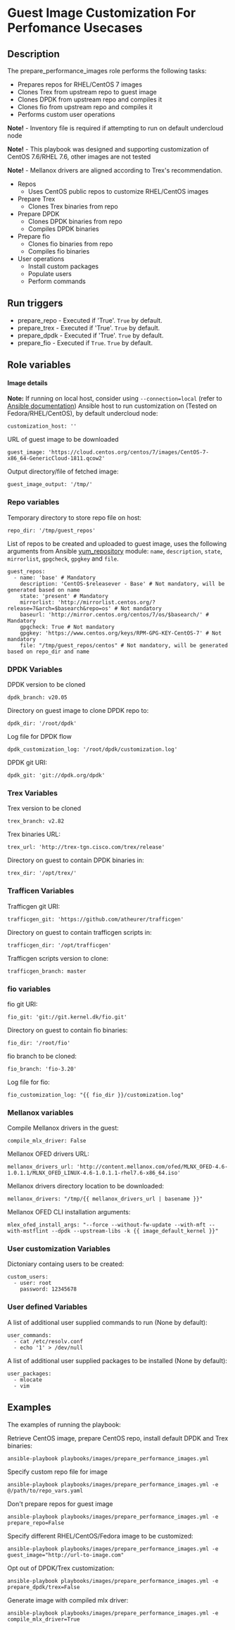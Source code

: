 # Guest Image Customization For Perfomance Usecases

## Description
The prepare_performance_images role performs the following tasks:
- Prepares repos for RHEL/CentOS 7 images
- Clones Trex from upstream repo to guest image
- Clones DPDK from upstream repo and compiles it
- Clones fio from upstream repo and compiles it
- Performs custom user operations

**Note!** - Inventory file is required if attempting to run on default undercloud node

**Note!** - This playbook was designed and supporting customization of CentOS 7.6/RHEL 7.6, other images are not tested

**Note!** - Mellanox drivers are aligned according to Trex's recommendation.

* Repos
    * Uses CentOS public repos to customize RHEL/CentOS images
* Prepare Trex
    * Clones Trex binaries from repo
* Prepare DPDK
    * Clones DPDK binaries from repo
    * Compiles DPDK binaries
* Prepare fio
    * Clones fio binaries from repo
    * Compiles fio binaries
* User operations
    * Install custom packages
    * Populate users
    * Perform commands

## Run triggers
* prepare_repo - Executed if 'True'. `True` by default.
* prepare_trex - Executed if 'True'. `True` by default.
* prepare_dpdk - Executed if 'True'. `True` by default.
* prepare_fio - Executed if `True`. `True`  by default.

## Role variables
#### Image details
**Note:** If running on local host, consider using `--connection=local` (refer to [Ansible documentation](https://docs.ansible.com/ansible/latest/user_guide/playbooks_delegation.html#local-playbooks))
Ansible host to run customization on (Tested on Fedora/RHEL/CentOS), by default undercloud node:
```
customization_host: ''
```

URL of guest image to be downloaded
```
guest_image: 'https://cloud.centos.org/centos/7/images/CentOS-7-x86_64-GenericCloud-1811.qcow2'
```

Output directory/file of fetched image:
```
guest_image_output: '/tmp/'
```

### Repo variables
Temporary directory to store repo file on host:
```
repo_dir: '/tmp/guest_repos'
```

List of repos to be created and uploaded to guest image, uses the following arguments from Ansible [yum_repository](https://docs.ansible.com/ansible/latest/modules/yum_repository_module.html) module: `name`, `description`, `state`, `mirrorlist`, `gpgcheck`, `gpgkey` and `file`.
```
guest_repos:
  - name: 'base' # Mandatory
    description: 'CentOS-$releasever - Base' # Not mandatory, will be generated based on name
    state: 'present' # Mandatory
    mirrorlist: 'http://mirrorlist.centos.org/?release=7&arch=$basearch&repo=os' # Not mandatory
    baseurl: 'http://mirror.centos.org/centos/7/os/$basearch/' # Mandatory
    gpgcheck: True # Not mandatory
    gpgkey: 'https://www.centos.org/keys/RPM-GPG-KEY-CentOS-7' # Not mandatory
    file: "/tmp/guest_repos/centos" # Not mandatory, will be generated based on repo_dir and name
```

### DPDK Variables

DPDK version to be cloned
```
dpdk_branch: v20.05
```

Directory on guest image to clone DPDK repo to:
```
dpdk_dir: '/root/dpdk'
```

Log file for DPDK flow
```
dpdk_customization_log: '/root/dpdk/customization.log'
```

DPDK git URI:
```
dpdk_git: 'git://dpdk.org/dpdk'
```

### Trex Variables

Trex version to be cloned
```
trex_branch: v2.82
```

Trex binaries URL:
```
trex_url: 'http://trex-tgn.cisco.com/trex/release'
```

Directory on guest to contain DPDK binaries in:
```
trex_dir: '/opt/trex/'
```

### Trafficen Variables

Trafficgen git URI:
```
trafficgen_git: 'https://github.com/atheurer/trafficgen'
```

Directory on guest to contain trafficgen scripts in:
```
trafficgen_dir: '/opt/trafficgen'
```

Trafficgen scripts version to clone:
```
trafficgen_branch: master
```

### fio variables

fio git URI:
```
fio_git: 'git://git.kernel.dk/fio.git'
```

Directory on guest to contain fio binaries:
```
fio_dir: '/root/fio'
```

fio branch to be cloned:
```
fio_branch: 'fio-3.20'
```

Log file for fio:
```
fio_customization_log: "{{ fio_dir }}/customization.log"
```

### Mellanox variables

Compile Mellanox drivers in the guest:
```
compile_mlx_driver: False
```

Mellanox OFED drivers URL:
```
mellanox_drivers_url: 'http://content.mellanox.com/ofed/MLNX_OFED-4.6-1.0.1.1/MLNX_OFED_LINUX-4.6-1.0.1.1-rhel7.6-x86_64.iso'
```

Mellanox drivers directory location to be downloaded:
```
mellanox_drivers: "/tmp/{{ mellanox_drivers_url | basename }}"
```

Mellanox OFED CLI installation arguments:
```
mlex_ofed_install_args: "--force --without-fw-update --with-mft --with-mstflint --dpdk --upstream-libs -k {{ image_default_kernel }}"
```

### User customization Variables
Dictoniary containg users to be created:
```
custom_users:
  - user: root
    password: 12345678
```

### User defined Variables

A list of additional user supplied commands to run (None by default):
```
user_commands:
  - cat /etc/resolv.conf
  - echo '1' > /dev/null
```

A list of additional user supplied packages to be installed (None by default):
```
user_packages:
  - mlocate
  - vim
```

## Examples
The examples of running the playbook:

Retrieve CentOS image, prepare CentOS repo, install default DPDK and Trex binaries:
```
ansible-playbook playbooks/images/prepare_performance_images.yml
```

Specify custom repo file for image
```
ansible-playbook playbooks/images/prepare_performance_images.yml -e @/path/to/repo_vars.yaml
```

Don't prepare repos for guest image
```
ansible-playbook playbooks/images/prepare_performance_images.yml -e prepare_repo=False
```

Specify different RHEL/CentOS/Fedora image to be customized:
```
ansible-playbook playbooks/images/prepare_performance_images.yml -e guest_image="http://url-to-image.com"
```

Opt out of DPDK/Trex customization:
```
ansible-playbook playbooks/images/prepare_performance_images.yml -e prepare_dpdk/trex=False
```

Generate image with compiled mlx driver:
```
ansible-playbook playbooks/images/prepare_performance_images.yml -e compile_mlx_driver=True
```
